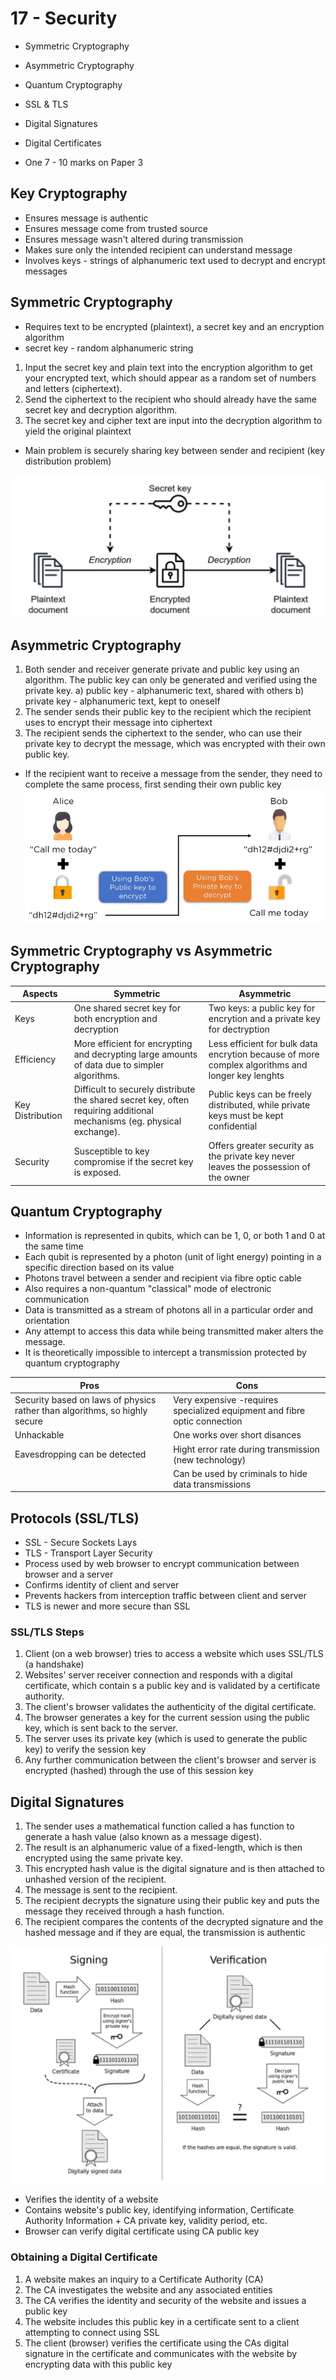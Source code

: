 # 17 - Security
- Symmetric Cryptography
- Asymmetric Cryptography
- Quantum Cryptography
- SSL & TLS
- Digital Signatures
- Digital Certificates

- One 7 - 10 marks on Paper 3

## Key Cryptography
- Ensures message is authentic
- Ensures message come from trusted source
- Ensures message wasn't altered during transmission
- Makes sure only the intended recipient can understand message
- Involves keys - strings of alphanumeric text used to decrypt and encrypt messages

## Symmetric Cryptography
- Requires text to be encrypted (plaintext), a secret key and an encryption algorithm
- secret key - random alphanumeric string

1) Input the secret key and plain text into the encryption algorithm to get your encrypted text, which should appear as a random set of numbers and letters (ciphertext).
2) Send the ciphertext to the recipient who should already have the same secret key and decryption algorithm.
3) The secret key and cipher text are input into the decryption algorithm to yield the original plaintext

- Main problem is securely sharing key between sender and recipient (key distribution problem)

![](../Assets/Pasted%20image%2020250823011126.png)

## Asymmetric Cryptography
1) Both sender and receiver generate private and public key using an algorithm. The public key can only be generated and verified using the private key.
	a) public key - alphanumeric text, shared with others
	b) private key - alphanumeric text, kept to oneself
2) The sender sends their public key to the recipient which the recipient uses to encrypt their message into ciphertext
3) The recipient sends the ciphertext to the sender, who can use their private key to decrypt the message, which was encrypted with their own public key.
- If the recipient want to receive a message from the sender, they need to complete the same process, first sending their own public key
![](../Assets/Pasted%20image%2020250823012153.png)

## Symmetric Cryptography vs Asymmetric Cryptography

| Aspects          | Symmetric                                                                                                              | Asymmetric                                                                                       |
| ---------------- | ---------------------------------------------------------------------------------------------------------------------- | ------------------------------------------------------------------------------------------------ |
| Keys             | One shared secret key for both encryption and decryption                                                               | Two keys: a public key for encrytion and a private key for dectryption                           |
| Efficiency       | More efficient for encrypting and decrypting large amounts of data due to simpler algorithms.                          | Less efficient for bulk data encrytion because of more complex algorithms and longer key lenghts |
| Key Distribution | Difficult to securely distribute the shared secret key, often requiring additional mechanisms (eg. physical exchange). | Public keys can be freely distributed, while private keys must be kept confidential              |
| Security         | Susceptible to key compromise if the secret key is exposed.                                                            | Offers greater security as the private key never leaves the possession of the owner              |

## Quantum Cryptography
- Information is represented in qubits, which can be 1, 0, or both 1 and 0 at the same time
- Each qubit is represented by a photon (unit of light energy) pointing in a specific direction based on its value
- Photons travel between a sender and recipient via fibre optic cable
- Also requires a non-quantum "classical" mode of electronic communication
- Data is transmitted as a stream of photons all in a particular order and orientation
- Any attempt to access this data while being transmitted maker alters the message.
- It is theoretically impossible to intercept a transmission protected by quantum cryptography

| Pros                                                                       | Cons                                                                      |
| -------------------------------------------------------------------------- | ------------------------------------------------------------------------- |
| Security based on laws of physics rather than algorithms, so highly secure | Very expensive -requires specialized equipment and fibre optic connection |
| Unhackable                                                                 | One works over short disances                                             |
| Eavesdropping can be detected                                              | Hight error rate during transmission (new technology)                     |
|                                                                            | Can be used by criminals to hide data transmissions                       |

## Protocols (SSL/TLS)
- SSL - Secure Sockets Lays
- TLS - Transport Layer Security
- Process used by web browser to encrypt communication between browser and a server
- Confirms identity of client and server
- Prevents hackers from interception traffic between client and server      
- TLS is newer and more secure than SSL

### SSL/TLS Steps
1) Client (on a web browser) tries to access a website which uses SSL/TLS (a handshake)
2) Websites' server receiver connection and responds with a digital certificate, which contain s a public key and is validated by a certificate authority.
3) The client's browser validates the authenticity of the digital certificate.
4) The browser generates a key for the current session using the public key, which is sent back to the server.
5) The server uses its private key (which is used to generate the public key) to verify the session key
6) Any further communication between the client's browser and server is encrypted (hashed) through the use of this session key

## Digital Signatures
1) The sender uses a mathematical function called a has function to generate a hash value (also known as a message digest).
2) The result is an alphanumeric value of a fixed-length, which is then encrypted using the same private key.
3) This encrypted hash value is the digital signature and is then attached to unhashed version of the recipient.
4) The message is sent to the recipient.
5) The recipient decrypts the signature using their public key and puts the message they received through a hash function.
6) The recipient compares the contents of the decrypted signature and the hashed message and if they are equal, the transmission is authentic

![](../Assets/Pasted%20image%2020250825022914.png)

- Verifies the identity of a website 
- Contains website's public key, identifying information, Certificate Authority Information + CA private key, validity period, etc.
- Browser can verify digital certificate using CA public key 

### Obtaining a Digital Certificate
1) A website makes an inquiry to a Certificate Authority (CA)
2) The CA investigates the website and any associated entities
3) The CA verifies the identity and security of the website and issues a public key
4) The website includes this public key in a certificate sent to a client attempting to connect using SSL
5) The client (browser) verifies the certificate using the CAs digital signature in the certificate and communicates with the website by encrypting data with this public key